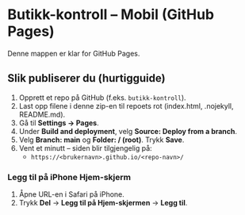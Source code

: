 # Butikk-kontroll – Mobil (GitHub Pages)

Denne mappen er klar for GitHub Pages.

## Slik publiserer du (hurtigguide)
1. Opprett et repo på GitHub (f.eks. `butikk-kontroll`).
2. Last opp filene i denne zip-en til repoets rot (index.html, .nojekyll, README.md).
3. Gå til **Settings → Pages**.
4. Under **Build and deployment**, velg **Source: Deploy from a branch**.
5. Velg **Branch: main** og **Folder: / (root)**. Trykk **Save**.
6. Vent et minutt – siden blir tilgjengelig på:
   - `https://<brukernavn>.github.io/<repo-navn>/`

### Legg til på iPhone Hjem-skjerm
1. Åpne URL-en i Safari på iPhone.
2. Trykk **Del** → **Legg til på Hjem-skjermen** → **Legg til**.
